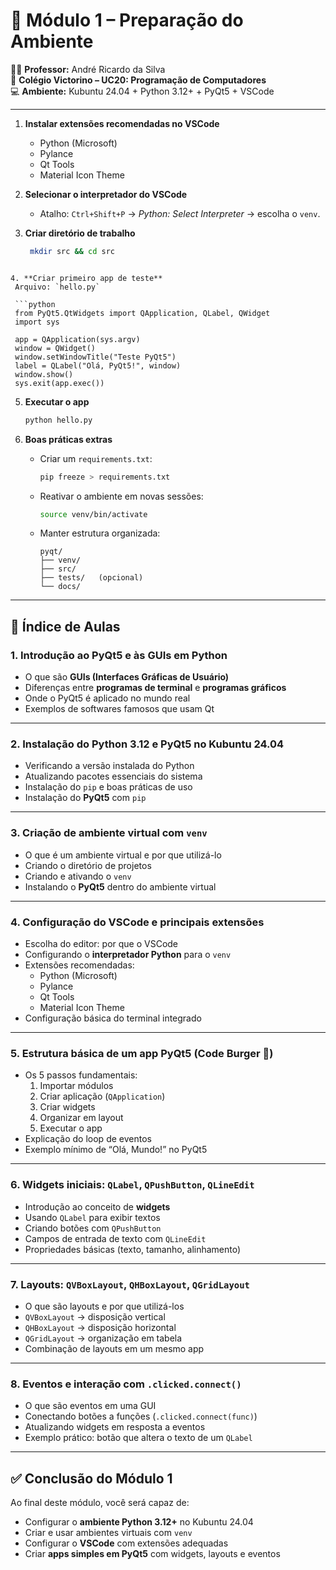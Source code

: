# 📘 Módulo 1 – Preparação do Ambiente

👨‍🏫 **Professor:** André Ricardo da Silva  
🏫 **Colégio Victorino – UC20: Programação de Computadores**  
💻 **Ambiente:** Kubuntu 24.04 + Python 3.12+ + PyQt5 + VSCode  

---

1. **Instalar extensões recomendadas no VSCode**

   - Python (Microsoft)
   - Pylance
   - Qt Tools
   - Material Icon Theme

2. **Selecionar o interpretador do VSCode**

   - Atalho: `Ctrl+Shift+P` → *Python: Select Interpreter* → escolha o `venv`.

3. **Criar diretório de trabalho**

   ```bash
    mkdir src && cd src
  ```

4. **Criar primeiro app de teste**
   Arquivo: `hello.py`

   ```python
   from PyQt5.QtWidgets import QApplication, QLabel, QWidget
   import sys
   
   app = QApplication(sys.argv)
   window = QWidget()
   window.setWindowTitle("Teste PyQt5")
   label = QLabel("Olá, PyQt5!", window)
   window.show()
   sys.exit(app.exec())
   ```

5. **Executar o app**

   ```bash
   python hello.py
   ```

6. **Boas práticas extras**

    - Criar um `requirements.txt`:

      ```bash
      pip freeze > requirements.txt
      ```

    - Reativar o ambiente em novas sessões:

      ```bash
      source venv/bin/activate
      ```

    - Manter estrutura organizada:

      ```
      pyqt/
      ├── venv/
      ├── src/
      ├── tests/   (opcional)
      └── docs/
      ```

------

## 📑 Índice de Aulas

### 1. Introdução ao PyQt5 e às GUIs em Python

- O que são **GUIs (Interfaces Gráficas de Usuário)**
- Diferenças entre **programas de terminal** e **programas gráficos**
- Onde o PyQt5 é aplicado no mundo real
- Exemplos de softwares famosos que usam Qt

------

### 2. Instalação do Python 3.12 e PyQt5 no Kubuntu 24.04

- Verificando a versão instalada do Python
- Atualizando pacotes essenciais do sistema
- Instalação do `pip` e boas práticas de uso
- Instalação do **PyQt5** com `pip`

------

### 3. Criação de ambiente virtual com `venv`

- O que é um ambiente virtual e por que utilizá-lo
- Criando o diretório de projetos
- Criando e ativando o `venv`
- Instalando o **PyQt5** dentro do ambiente virtual

------

### 4. Configuração do VSCode e principais extensões

- Escolha do editor: por que o VSCode
- Configurando o **interpretador Python** para o `venv`
- Extensões recomendadas:
  - Python (Microsoft)
  - Pylance
  - Qt Tools
  - Material Icon Theme
- Configuração básica do terminal integrado

------

### 5. Estrutura básica de um app PyQt5 (Code Burger 🍔)

- Os 5 passos fundamentais:
  1. Importar módulos
  2. Criar aplicação (`QApplication`)
  3. Criar widgets
  4. Organizar em layout
  5. Executar o app
- Explicação do loop de eventos
- Exemplo mínimo de “Olá, Mundo!” no PyQt5

------

### 6. Widgets iniciais: `QLabel`, `QPushButton`, `QLineEdit`

- Introdução ao conceito de **widgets**
- Usando `QLabel` para exibir textos
- Criando botões com `QPushButton`
- Campos de entrada de texto com `QLineEdit`
- Propriedades básicas (texto, tamanho, alinhamento)

------

### 7. Layouts: `QVBoxLayout`, `QHBoxLayout`, `QGridLayout`

- O que são layouts e por que utilizá-los
- `QVBoxLayout` → disposição vertical
- `QHBoxLayout` → disposição horizontal
- `QGridLayout` → organização em tabela
- Combinação de layouts em um mesmo app

------

### 8. Eventos e interação com `.clicked.connect()`

- O que são eventos em uma GUI
- Conectando botões a funções (`.clicked.connect(func)`)
- Atualizando widgets em resposta a eventos
- Exemplo prático: botão que altera o texto de um `QLabel`

------

## ✅ Conclusão do Módulo 1

Ao final deste módulo, você será capaz de:

- Configurar o **ambiente Python 3.12+** no Kubuntu 24.04
- Criar e usar ambientes virtuais com `venv`
- Configurar o **VSCode** com extensões adequadas
- Criar **apps simples em PyQt5** com widgets, layouts e eventos